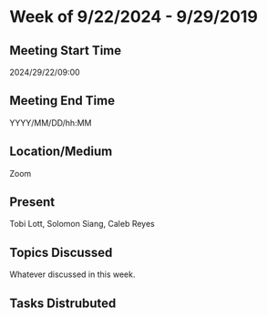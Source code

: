 # Week of 9/22/2024 - 9/29/2019

## Meeting Start Time

2024/29/22/09:00

## Meeting End Time

YYYY/MM/DD/hh:MM

## Location/Medium

Zoom

## Present

Tobi Lott, Solomon Siang, Caleb Reyes

## Topics Discussed

Whatever discussed in this week.

## Tasks Distrubuted
